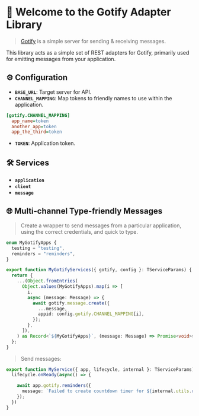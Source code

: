 # 📨 Welcome to the Gotify Adapter Library

> [Gotify](https://gotify.net/) is a simple server for sending & receiving messages.

This library acts as a simple set of REST adapters for Gotify, primarily used for emitting messages from your application.

## ⚙️ Configuration

- **`BASE_URL`**: Target server for API.
- **`CHANNEL_MAPPING`**: Map tokens to friendly names to use within the application.

```ini
[gotify.CHANNEL_MAPPING]
  app_name=token
  another_app=token
  app_the_third=token
```

- **`TOKEN`**: Application token.

## 🛠 Services

- **`application`**
- **`client`**
- **`message`**

## 🌐 Multi-channel Type-friendly Messages

> Create a wrapper to send messages from a particular application, using the correct credentials, and quick to type.

```typescript
enum MyGotifyApps {
  testing = "testing",
  reminders = "reminders",
}

export function MyGotifyServices({ gotify, config }: TServiceParams) {
  return {
    ...(Object.fromEntries(
      Object.values(MyGotifyApps).map(i => [
        i,
        async (message: Message) => {
          await gotify.message.create({
            ...message,
            appid: config.gotify.CHANNEL_MAPPING[i],
          });
        },
      ]),
    ) as Record<`${MyGotifyApps}`, (message: Message) => Promise<void>>),
  };
}
```

> Send messages:

```typescript
export function MyService({ app, lifecycle, internal }: TServiceParams) {
  lifecycle.onReady(async() => {

    await app.gotify.reminders({
      message: `Failed to create countdown timer for ${internal.utils.relativeDate(target)}`,
    });
  })
}
```
